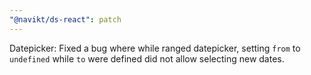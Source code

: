 ```yaml
---
"@navikt/ds-react": patch
---
```


Datepicker: Fixed a bug where while ranged datepicker, setting `from` to `undefined` while `to` were defined did not allow selecting new dates.
